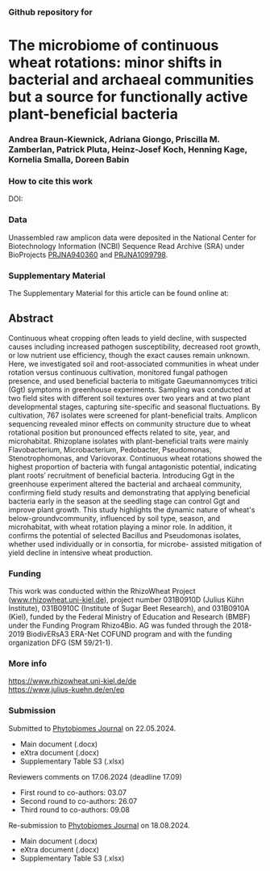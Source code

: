 ### Github repository for 
# The microbiome of continuous wheat rotations: minor shifts in bacterial and archaeal communities but a source for functionally active plant-beneficial bacteria
### Andrea Braun-Kiewnick, Adriana Giongo, Priscilla M. Zamberlan, Patrick Pluta, Heinz-Josef Koch, Henning Kage, Kornelia Smalla, Doreen Babin

### How to cite this work
DOI: 

### Data
Unassembled raw amplicon data were deposited in the National Center for Biotechnology Information (NCBI) Sequence Read Archive (SRA) under BioProjects 
[PRJNA940360](https://www.ncbi.nlm.nih.gov/bioproject/PRJNA940360/) and [PRJNA1099798](https://www.ncbi.nlm.nih.gov/bioproject/PRJNA1099798/).

### Supplementary Material
The Supplementary Material for this article can be found online at: 

## Abstract
Continuous wheat cropping often leads to yield decline, with suspected causes including increased pathogen susceptibility, decreased root growth, or low nutrient use efficiency, though the exact causes remain unknown. Here, we investigated soil and root-associated communities in wheat under rotation versus continuous cultivation, monitored fungal pathogen presence, and used beneficial bacteria to mitigate Gaeumannomyces tritici (Ggt) symptoms in greenhouse experiments. Sampling was conducted at two field sites with different soil textures over two years and at two plant developmental stages, capturing site-specific and seasonal fluctuations. By cultivation, 767 isolates were screened for plant-beneficial traits. Amplicon sequencing revealed minor effects on community structure due to wheat rotational position but pronounced effects related to site, year, and microhabitat. Rhizoplane isolates with plant-beneficial traits were mainly Flavobacterium, Microbacterium, Pedobacter, Pseudomonas, Stenotrophomonas, and Variovorax. Continuous wheat rotations showed the highest proportion of bacteria with fungal antagonistic potential, indicating plant roots’ recruitment of beneficial bacteria. Introducing Ggt in the greenhouse experiment altered the bacterial and archaeal community, confirming field study results and demonstrating that applying beneficial bacteria early in the season at the seedling stage can control Ggt and improve plant growth. This study highlights the dynamic nature of wheat's below-groundvcommunity, influenced by soil type, season, and microhabitat, with wheat rotation playing a minor role. In addition, it confirms the potential of selected Bacillus and Pseudomonas isolates, whether used individually or in consortia, for microbe- assisted mitigation of yield decline in intensive wheat production.

### Funding
This work was conducted within the RhizoWheat Project (www.rhizowheat.uni-kiel.de), project number 031B0910D (Julius Kühn Institute), 031B0910C (Institute of Sugar Beet Research), and 031B0910A (Kiel), funded by the Federal Ministry of Education and Research (BMBF) under the Funding Program Rhizo4Bio. AG was funded through the 2018-2019 BiodivERsA3 ERA-Net COFUND program and with the funding organization DFG (SM 59/21-1).

### More info
https://www.rhizowheat.uni-kiel.de/de \
https://www.julius-kuehn.de/en/ep

### Submission
Submitted to [Phytobiomes Journal](https://www.ncbi.nlm.nih.gov/bioproject/PRJNA940360/) on 22.05.2024. 
- Main document (.docx)
- eXtra document (.docx)
- Supplementary Table S3 (.xlsx)

Reviewers comments on 17.06.2024 (deadline 17.09)
- First round to co-authors: 03.07
- Second round to co-authors: 26.07
- Third round to co-authors: 09.08

Re-submission to [Phytobiomes Journal](https://www.ncbi.nlm.nih.gov/bioproject/PRJNA940360/) on 18.08.2024. 
- Main document (.docx)
- eXtra document (.docx)
- Supplementary Table S3 (.xlsx)
